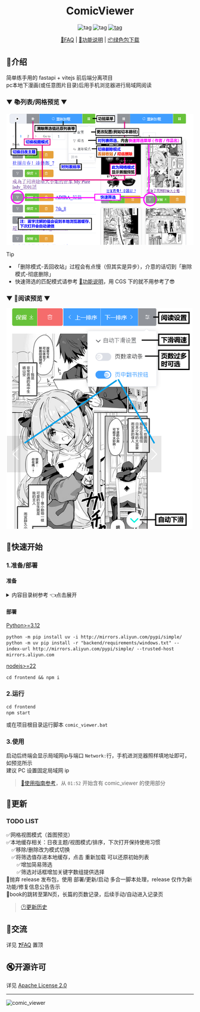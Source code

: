 <div align="center">
  <h1 id="koishi">ComicViewer</h1>
  <img src="https://img.shields.io/badge/-3.12%2B-brightgreen.svg?logo=python" alt="tag">
  <img src="https://img.shields.io/badge/By-Fastapi_&_vitejs-blue.svg?colorA=abcdef" alt="tag">
  <a href="https://github.com/jasoneri/comic_viewer/releases" target="_blank">
     <img src="https://img.shields.io/github/downloads/jasoneri/comic_viewer/total?style=social&logo=github" alt="tag">
  </a>

  <p align="center">
  <a href="https://github.com/jasoneri/comic_viewer/wiki/FAQ">📖FAQ</a> | 
  <a href="https://github.com/jasoneri/comic_viewer/wiki/Feat">🎲功能说明</a> | 
  <a href="https://github.com/jasoneri/comic_viewer/releases/latest">📦绿色包下载</a>
  </p>
</div>

## 📑介绍

简单练手用的 fastapi + vitejs 前后端分离项目  
pc本地下漫画(或任意图片目录)后用手机浏览器进行局域网阅读

### ▼ 📚列表/网格预览 ▼

![books_list.jpg](doc/assets/books_list.png)

> [!Tip]  
> - 「删除模式-丢回收站」过程会有点慢（但其实是异步），介意的话切到「删除模式-彻底删除」 
> - 快速筛选的匹配模式请参考 [🎲功能说明](https://github.com/jasoneri/comic_viewer/wiki/Feat)，用 CGS 下的就不用参考了😎  

### ▼ 📗阅读预览 ▼

![book.jpg](doc/assets/book.png)

## 🚀快速开始

### 1.准备/部署

#### 准备

<details>
<summary> 内容目录树参考 👈点击展开</summary>

CGS 下载漫画<u>**并整合章节后(常规漫)**</u>的话就是这结构，否则把漫画放进该目录的 `web` 文件夹内

```shell
D:\Comic                              
   ├── web                            # 放内容（使用`CGS`的话目录结构就是已定的，使用自定义的话就需要创建这个`web`文件夹）
   |    └── GrandBlue碧蓝之海_第62话
   |         ├── 1.jpg
   |         ├── 2.jpg
   |         ......
   └── web_handle                     # 程序创建的操作处理目录
        ├── save                      # 被保存的书
        ├── remove                    # 被移除的书
        └── record.txt                # 保存/移除/删除的记录，与`CGS.exe`的工具箱中的`已阅最新话数记录`关联
```

配置：`backend/conf.yml`中`path`的值，默认`D:\Comic`

</details>

#### 部署

[Python>=3.12](https://python.p2hp.com/downloads/)

```shell
python -m pip install uv -i http://mirrors.aliyun.com/pypi/simple/
python -m uv pip install -r "backend/requirements/windows.txt" --index-url http://mirrors.aliyun.com/pypi/simple/ --trusted-host mirrors.aliyun.com
```

[nodejs>=22](https://nodejs.cn/en/download)

```shell
cd frontend && npm i
```

### 2.运行

```shell
cd frontend
npm start
```

或在项目根目录运行脚本 `comic_viewer.bat`

### 3.使用

启动后终端会显示局域网ip与端口 `Network:`行，手机进浏览器照样填地址即可，如预览所示  
建议 PC 设置固定局域网 ip

> [🎥使用指南参考](https://www.veed.io/view/zh-CN/688ae765-2bfb-4deb-9495-32b24a273373?panel=comments)，从 `01:52` 开始含有 comic_viewer 的使用部分

## 📢更新

### TODO LIST

✅网格视图模式（首图预览）  
✅本地缓存相关：日夜主题/视图模式/排序，下次打开保持使用习惯  
&emsp;✅移除/删除改为模式切换  
&emsp;✅将筛选值存进本地缓存，点击 重新加载 可以还原初始列表  
&emsp;&emsp;✅增加简易筛选  
&emsp;&emsp;✅筛选对话框增加关键字数组提供选择  
🔳抛弃 release 发布包，使用 部署/更新/启动 多合一脚本处理，release 仅作为新功能/修复信息公告告示  
🔳book的跳转至第N页，长篇的页数记录，后续手动/自动进入记录页  

> [🕑更新历史](https://github.com/jasoneri/comic_viewer/wiki/Changelog)

## 💬交流

详见 [❓FAQ](https://github.com/jasoneri/comic_viewer/wiki/FAQ) 置顶

## 🔇开源许可

详见 [Apache License 2.0](https://github.com/jasoneri/comic_viewer/blob/master/LICENSE)

---

![comic_viewer](https://count.getloli.com/get/@comic_viewer?theme=rule34)
